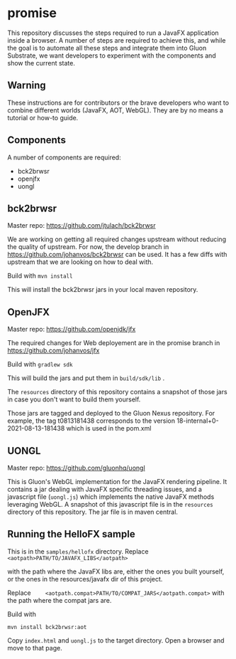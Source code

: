 # promise

This repository discusses the steps required to run a JavaFX application
inside a browser.
A number of steps are required to achieve this, and while the goal is
to automate all these steps and integrate them into Gluon Substrate, we
want developers to experiment with the components and show the current state.

## Warning
These instructions are for contributors or the brave developers who want
to combine different worlds (JavaFX, AOT, WebGL). They are by no means a
tutorial or how-to guide.

## Components

A number of components are required:

* bck2brwsr
* openjfx
* uongl

## bck2brwsr

Master repo: https://github.com/jtulach/bck2brwsr

We are working on getting all required changes upstream without reducing the 
quality of upstream. For now, the develop branch in https://github.com/johanvos/bck2brwsr can be used. It has a few diffs with upstream that we are looking on how to deal with.

Build with
`mvn install`

This will install the bck2brwsr jars in your local maven repository.

## OpenJFX

Master repo: https://github.com/openjdk/jfx

The required changes for Web deployement are in the promise branch in https://github.com/johanvos/jfx

Build with
`gradlew sdk`

This will build the jars and put them in `build/sdk/lib` .

The `resources` directory of this repository contains a snapshot of those jars in case you don't want to build them yourself.

Those jars are tagged and deployed to the Gluon Nexus repository.
For example, the tag t0813181438 corresponds to the version 18-internal+0-2021-08-13-181438 which is used in the pom.xml

## UONGL

Master repo: https://github.com/gluonhq/uongl

This is Gluon's WebGL implementation for the JavaFX rendering pipeline.
It contains a jar dealing with JavaFX specific threading issues, and
a javascript file (`uongl.js`) which implements the native JavaFX methods
leveraging WebGL. A snapshot of this javascript file is in the `resources`
directory of this repository.
The jar file is in maven central.

## Running the HelloFX sample

This is in the `samples/hellofx` directory.
Replace
`    <aotpath>PATH/TO/JAVAFX_LIBS</aotpath>`

with the path where the JavaFX libs are, either the ones you built yourself, or the ones in the resources/javafx dir of this project.

Replace `    <aotpath.compat>PATH/TO/COMPAT_JARS</aotpath.compat>` with the
path where the compat jars are.

Build with

`mvn install bck2brwsr:aot`

Copy `index.html` and `uongl.js` to the target directory.
Open a browser and move to that page.



